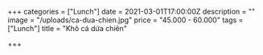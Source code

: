 +++
categories = ["Lunch"]
date = 2021-03-01T17:00:00Z
description = ""
image = "/uploads/ca-dua-chien.jpg"
price = "45.000 - 60.000"
tags = ["Lunch"]
title = "Khô cá dứa chiên"

+++
